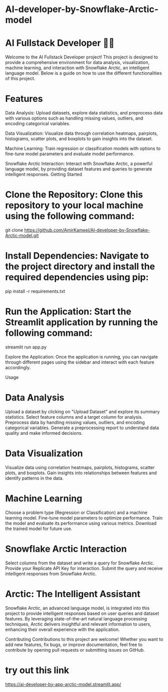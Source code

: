 # AI-developer-by-Snowflake-Arctic-model

# AI Fullstack Developer 🦹‍♂
Welcome to the AI Fullstack Developer project! This project is designed to provide a comprehensive environment for data analysis, visualization, machine learning, and interaction with Snowflake Arctic, an intelligent language model. Below is a guide on how to use the different functionalities of this project.

# Features
Data Analysis: Upload datasets, explore data statistics, and preprocess data with various options such as handling missing values, outliers, and encoding categorical variables.

Data Visualization: Visualize data through correlation heatmaps, pairplots, histograms, scatter plots, and boxplots to gain insights into the dataset.

Machine Learning: Train regression or classification models with options to fine-tune model parameters and evaluate model performance.

Snowflake Arctic Interaction: Interact with Snowflake Arctic, a powerful language model, by providing dataset features and queries to generate intelligent responses.
Getting Started
# Clone the Repository: Clone this repository to your local machine using the following command:

 git clone https://github.com/AmirKameel/AI-developer-by-Snowflake-Arctic-model.git

# Install Dependencies: Navigate to the project directory and install the required dependencies using pip:

 pip install -r requirements.txt

# Run the Application: Start the Streamlit application by running the following command:

 streamlit run app.py

Explore the Application: Once the application is running, you can navigate through different pages using the sidebar and interact with each feature accordingly.

Usage
# Data Analysis
Upload a dataset by clicking on "Upload Dataset" and explore its summary statistics.
Select feature columns and a target column for analysis.
Preprocess data by handling missing values, outliers, and encoding categorical variables.
Generate a preprocessing report to understand data quality and make informed decisions.
# Data Visualization
Visualize data using correlation heatmaps, pairplots, histograms, scatter plots, and boxplots.
Gain insights into relationships between features and identify patterns in the data.
# Machine Learning
Choose a problem type (Regression or Classification) and a machine learning model.
Fine-tune model parameters to optimize performance.
Train the model and evaluate its performance using various metrics.
Download the trained model for future use.
# Snowflake Arctic Interaction
Select columns from the dataset and write a query for Snowflake Arctic.
Provide your Replicate API Key for interaction.
Submit the query and receive intelligent responses from Snowflake Arctic.
# Arctic: The Intelligent Assistant
Snowflake Arctic, an advanced language model, is integrated into this project to provide intelligent responses based on user queries and dataset features. By leveraging state-of-the-art natural language processing techniques, Arctic delivers insightful and relevant information to users, enhancing their overall experience with the application.

Contributing
Contributions to this project are welcome! Whether you want to add new features, fix bugs, or improve documentation, feel free to contribute by opening pull requests or submitting issues on GitHub.

# try out this link 
https://ai-developer-by-app-arctic-model.streamlit.app/

